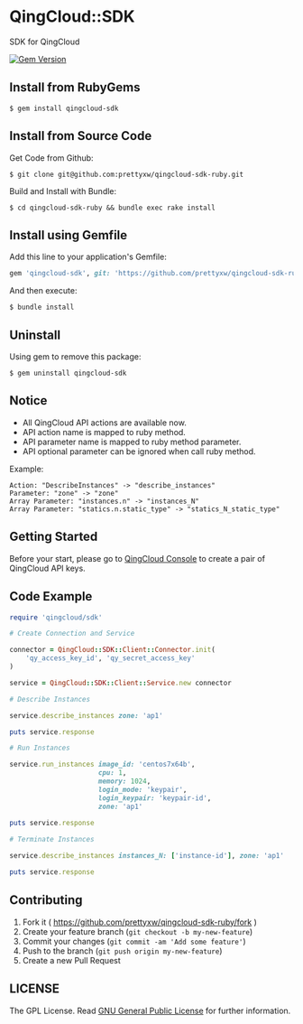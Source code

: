 # QingCloud::SDK

SDK for QingCloud

[![Gem Version](https://badge.fury.io/rb/qingcloud-sdk.svg)](http://badge.fury.io/rb/qingcloud-sdk)

## Install from RubyGems

	$ gem install qingcloud-sdk


## Install from Source Code

Get Code from Github:

	$ git clone git@github.com:prettyxw/qingcloud-sdk-ruby.git

Build and Install with Bundle:

    $ cd qingcloud-sdk-ruby && bundle exec rake install

## Install using Gemfile

Add this line to your application's Gemfile:

```ruby
gem 'qingcloud-sdk', git: 'https://github.com/prettyxw/qingcloud-sdk-ruby'
```

And then execute:

    $ bundle install

## Uninstall

Using gem to remove this package:

    $ gem uninstall qingcloud-sdk

## Notice
* All QingCloud API actions are available now.
* API action name is mapped to ruby method.
* API parameter name is mapped to ruby method parameter.
* API optional parameter can be ignored when call ruby method.

Example:
	
	Action: "DescribeInstances" -> "describe_instances"
	Parameter: "zone" -> "zone"
	Array Parameter: "instances.n" -> "instances_N"
	Array Parameter: "statics.n.static_type" -> "statics_N_static_type"

## Getting Started

Before your start, please go to [QingCloud Console](https://console.qingcloud.com/access_keys/) to create a pair of QingCloud API keys.

## Code Example

```ruby
require 'qingcloud/sdk'

# Create Connection and Service

connector = QingCloud::SDK::Client::Connector.init(
    'qy_access_key_id', 'qy_secret_access_key'
)

service = QingCloud::SDK::Client::Service.new connector

# Describe Instances

service.describe_instances zone: 'ap1'

puts service.response

# Run Instances

service.run_instances image_id: 'centos7x64b', 
                      cpu: 1, 
                      memory: 1024, 
                      login_mode: 'keypair', 
                      login_keypair: 'keypair-id', 
                      zone: 'ap1'
                      
puts service.response

# Terminate Instances

service.describe_instances instances_N: ['instance-id'], zone: 'ap1'

puts service.response
```

## Contributing

1. Fork it ( https://github.com/prettyxw/qingcloud-sdk-ruby/fork )
2. Create your feature branch (`git checkout -b my-new-feature`)
3. Commit your changes (`git commit -am 'Add some feature'`)
4. Push to the branch (`git push origin my-new-feature`)
5. Create a new Pull Request

LICENSE
-------
The GPL License. Read [GNU General Public License](http://www.gnu.org/licenses/gpl.html) for further information.